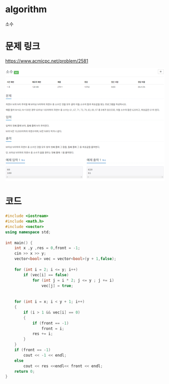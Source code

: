 ﻿# algorithm 
소수

# 문제 링크    
https://www.acmicpc.net/problem/2581

![title](https://github.com/jungmin3834/algorithm/blob/master/image/2581.png)

# 코드

```cpp
#include <iostream>
#include <math.h>
#include <vector>
using namespace std;

int main() {
	int x ,y ,res = 0,front = -1;
	cin >> x >> y;
	vector<bool> vec = vector<bool>(y + 1,false);

	for (int i = 2; i <= y; i++)
		if (vec[i] == false)
			for (int j = i * 2; j <= y ; j += i)
				vec[j] = true;

	
	for (int i = x; i < y + 1; i++)
	{
		if (i > 1 && vec[i] == 0)
		{
			if (front == -1)
				front = i;
			res += i;
		}
	}
	if (front == -1)
		cout << -1 << endl;
	else
		cout << res <<endl<< front << endl;
	return 0;
}
```
